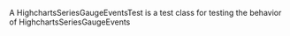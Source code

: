 A HighchartsSeriesGaugeEventsTest is a test class for testing the behavior of HighchartsSeriesGaugeEvents